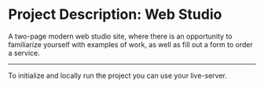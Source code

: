 # Project Description: Web Studio

A two-page modern web studio site, where there is an opportunity to familiarize yourself with
examples of work, as well as fill out a form to order a service.

---

To initialize and locally run the project you can use your live-server.
